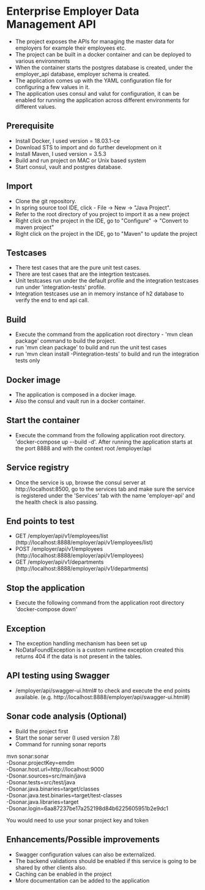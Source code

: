 # Enterprise Employer Data Management API

* The project exposes the APIs for managing the master data for employers for example their employees etc.
* The project can be built in a docker container and can be deployed to various environments
* When the container starts the postgres database is created, under the employer_api database, employer schema is created.
* The application comes up with the YAML configuration file for configuring a few values in it.
* The application uses consul and valut for configuration, it can be enabled for running the application across different environments for different values. 


## Prerequisite
* Install Docker, I used version = 18.03.1-ce
* Download STS to import and do further development on it
* Install Maven, I used version = 3.5.3
* Build and run project on MAC or Unix based system 
* Start consul, vault and postgres database.

## Import

* Clone the git repository.
* In spring source tool IDE, click - File -> New -> "Java Project".
* Refer to the root directory of you project to import it as a new project
* Right click on the project in the IDE, go to "Configure" -> "Convert to maven project"
* Right click on the project in the IDE, go to "Maven" to update the project

## Testcases

* There test cases that are the pure unit test cases.
* There are test cases that are the integrtion testcases.
* Unit testcases run under the default profile and the integration testcases run under 'integration-tests' profile. 
* Integration testcases use an in memory instance of h2 database to verify the end to end api call.


## Build

* Execute the command from the application root directory - 'mvn clean package' command to build the project.
* run 'mvn clean package' to build and run the unit test cases
* run 'mvn clean install -Pintegration-tests' to build and run the integration tests only

## Docker image

* The application is composed in a docker image.
* Also the consul and vault run in a docker container.


## Start the container

* Execute the command from the following application root directory.
 'docker-compose up --build -d'. After running the application starts at the port 8888 and with the context root /employer/api

## Service registry

* Once the service is up, browse the consul server at http://localhost:8500, go to the services tab and make sure the service is registered under the 'Services' tab with the name 'employer-api' and the health check is also passing.

## End points to test

* GET /employer/api/v1/employees/list (http://localhost:8888/employer/api/v1/employees/list)
* POST /employer/api/v1/employees (http://localhost:8888/employer/api/v1/employees)
* GET /employer/api/v1/departments (http://localhost:8888/employer/api/v1/departments)

## Stop the application

* Execute the following command from the application root directory
 'docker-compose down'

## Exception

* The exception handling mechanism has been set up
* NoDataFoundException is a custom runtime exception created this returns 404 if the data is not present in the tables.


## API testing using Swagger

* /employer/api/swagger-ui.html# to check and execute the end points available. (e.g. http://localhost:8888/employer/api/swagger-ui.html#)

## Sonar code analysis (Optional)

* Build the project first
* Start the sonar server (I used version 7.8)
* Command for running sonar reports

 mvn sonar:sonar \
  -Dsonar.projectKey=emdm \
  -Dsonar.host.url=http://localhost:9000 \
  -Dsonar.sources=src/main/java \
  -Dsonar.tests=src/test/java \
  -Dsonar.java.binaries=target/classes \
  -Dsonar.java.test.binaries=target/test-classes \
  -Dsonar.java.libraries=target \
  -Dsonar.login=6aa87237be17a252198d84b6225605951b2e9dc1
  
  You would need to use your sonar project key and token

## Enhancements/Possible improvements

* Swagger configuration values can also be externalized.
* The backend validations should be enabled if this service is going to be shared by other clients also.
* Caching can be enabled in the project
* More documentation can be added to the application